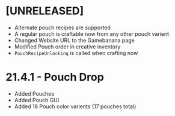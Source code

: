 # [UNRELEASED]
- Alternate pouch recipes are supported
- A regular pouch is craftable now from any other pouch varient
- Changed Website URL to the Gamebanana page
- Modified Pouch order in creative inventory
- `PouchRecipeUnlocking` is called when crafting now

# 21.4.1 - Pouch Drop
- Added Pouches
 - Added Pouch GUI
 - Added 16 Pouch color varients (17 pouches total)